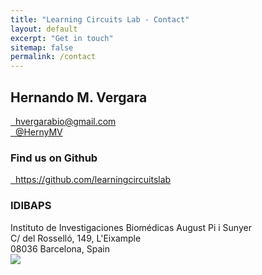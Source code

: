 ```yaml
---
title: "Learning Circuits Lab - Contact"
layout: default
excerpt: "Get in touch"
sitemap: false
permalink: /contact
---
```


<div class="col-sm-6 text-center">
<h2>Hernando M. Vergara</h2>
<p>
<a href="mailto:hvergarabio@gmail.com"><i class="fas fa-envelope fa-fw"></i>&nbsp; hvergarabio@gmail.com</a><br />
<a href="https://twitter.com/HernyMV"><i class="fab fa-twitter"></i>&nbsp; @HernyMV</a>
</p>
</div>

<div class="col-sm-6 text-center my-auto">
<h3>Find us on Github</h3>
<p><a href="https://github.com/learningcircuitslab">
<i class="fab fa-github"></i>&nbsp; https://github.com/learningcircuitslab</a></p>
</div>

<div class="col-sm-6 my-auto text-center">
<h3>IDIBAPS</h3>
Instituto de Investigaciones Biomédicas August Pi i Sunyer <br />
C/ del Rosselló, 149, L'Eixample <br />
08036 Barcelona, Spain <br />
</div>

<div class="col-sm-6 text-center">
<img class="img-fluid" src="{{ site.url }}{{ site.baseurl }}/images/Idibaps_aereo.png">
</div>
